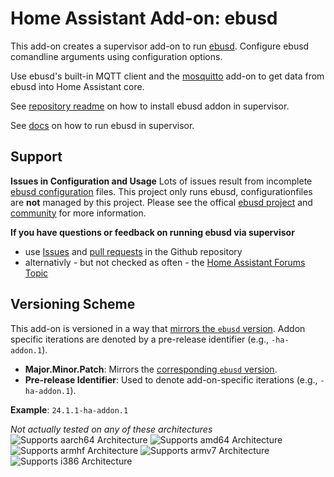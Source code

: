# Home Assistant Add-on: ebusd

This add-on creates a supervisor add-on to run [ebusd](http://ebusd.eu). Configure ebusd comandline arguments using configuration options.

Use ebusd's built-in MQTT client and the [mosquitto](https://github.com/home-assistant/addons/tree/master/mosquitto) add-on to get data from ebusd into Home Assistant core.

See [repository readme](https://github.com/LukasGrebe/ha-addons#how-to-install) on how to install ebusd addon in supervisor.

See [docs](https://github.com/LukasGrebe/ha-addons/blob/main/ebusd/DOCS.md#how-to-run-ebusd) on how to run ebusd in supervisor.

## Support

**Issues in Configuration and Usage**
Lots of issues result from incomplete [ebusd configuration](https://github.com/john30/ebusd/wiki/4.-Configuration) files. This project only runs ebusd, configurationfiles are **not** managed by this project. Please see the offical [ebusd project](https://ebusd.eu) and [community](https://github.com/john30/ebusd/discussions) for more information. 


**If you have questions or feedback on running ebusd via supervisor**
- use [Issues](https://github.com/LukasGrebe/ha-addons/issues) and [pull requests](https://github.com/LukasGrebe/ha-addons/pulls) in the Github repository
- alternativly - but not checked as often - the [Home Assistant Forums Topic](https://community.home-assistant.io/t/an-ebusd-add-on/344852)

## Versioning Scheme
This add-on is versioned in a way that [mirrors the `ebusd` version](https://github.com/john30/ebusd/releases).
Addon specific iterations are denoted by a pre-release identifier (e.g., `-ha-addon.1`).

- **Major.Minor.Patch**: Mirrors the [corresponding `ebusd` version](https://github.com/john30/ebusd/releases).
- **Pre-release Identifier**: Used to denote add-on-specific iterations (e.g., `-ha-addon.1`).

**Example**: `24.1.1-ha-addon.1`




*Not actually tested on any of these architectures*
![Supports aarch64 Architecture][aarch64-shield]
![Supports amd64 Architecture][amd64-shield]
![Supports armhf Architecture][armhf-shield]
![Supports armv7 Architecture][armv7-shield]
![Supports i386 Architecture][i386-shield]

[aarch64-shield]: https://img.shields.io/badge/aarch64-yes-green.svg
[amd64-shield]: https://img.shields.io/badge/amd64-yes-green.svg
[armhf-shield]: https://img.shields.io/badge/armhf-yes-green.svg
[armv7-shield]: https://img.shields.io/badge/armv7-yes-green.svg
[i386-shield]: https://img.shields.io/badge/i386-yes-green.svg
